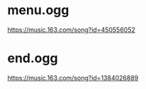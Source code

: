 # menu.ogg

https://music.163.com/song?id=450556052

# end.ogg

https://music.163.com/song?id=1384026889


